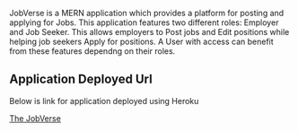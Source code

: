 
JobVerse is a MERN application which provides a platform for posting and applying for Jobs. This application features two different roles: Employer and Job Seeker. This allows employers to Post jobs and Edit positions while helping job seekers Apply for positions. A User with access can benefit from these features dependng on their roles.


## Application Deployed Url

Below is link for application deployed using Heroku

[The JobVerse](https://jobverse.herokuapp.com/)




